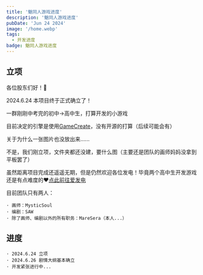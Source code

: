 ```yaml
---
title: '魈同人游戏进度'
description: '魈同人游戏进度'
pubDate: 'Jun 24 2024'
image: '/home.webp'
tags:
  - 开发进度
badge: 魈同人游戏进度
---
```


## 立项

各位股东们好！👋

2024.6.24 本项目终于正式确立了！

一群刚刚中考完的初中→高中生，打算开发的小游戏

目前决定的引擎是使用[GameCreate](https://gamecreator.com.cn//)，没有开源的打算（后续可能会有）

关于为什么一张图片也没放出来......

不是，我们刚立项，文件夹都还没建，要什么图（主要还是团队的画师妈妈没拿到平板罢了）

虽然距离项目完成还遥遥无期，但是仍然欢迎各位发电！毕竟两个高中生开发游戏还是有点难度的❤️[点此前往爱发电](https://afdian.net/a/xiao-ying-game)

目前团队只有两人：

```
· 画师：MysticSoul
· 编剧：SAW
· 除了画师、编剧以外的所有职务：MareSera（本人...）
```
## 进度

```
· 2024.6.24 立项
· 2024.6.26 剧情大纲基本确立
· 开发紧张进行中...
```
